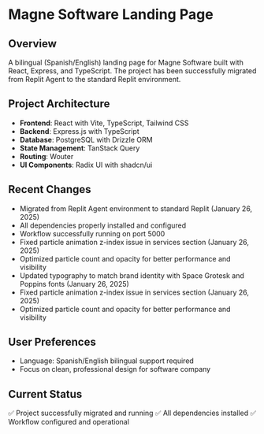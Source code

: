 # Magne Software Landing Page

## Overview
A bilingual (Spanish/English) landing page for Magne Software built with React, Express, and TypeScript. The project has been successfully migrated from Replit Agent to the standard Replit environment.

## Project Architecture
- **Frontend**: React with Vite, TypeScript, Tailwind CSS
- **Backend**: Express.js with TypeScript
- **Database**: PostgreSQL with Drizzle ORM
- **State Management**: TanStack Query
- **Routing**: Wouter
- **UI Components**: Radix UI with shadcn/ui

## Recent Changes
- Migrated from Replit Agent environment to standard Replit (January 26, 2025)
- All dependencies properly installed and configured
- Workflow successfully running on port 5000
- Fixed particle animation z-index issue in services section (January 26, 2025)
- Optimized particle count and opacity for better performance and visibility
- Updated typography to match brand identity with Space Grotesk and Poppins fonts (January 26, 2025)
- Fixed particle animation z-index issue in services section (January 26, 2025)
- Optimized particle count and opacity for better performance and visibility

## User Preferences
- Language: Spanish/English bilingual support required
- Focus on clean, professional design for software company

## Current Status
✅ Project successfully migrated and running
✅ All dependencies installed
✅ Workflow configured and operational